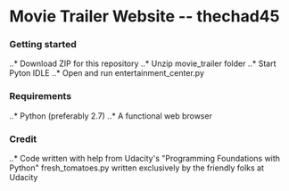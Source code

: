 # Movie Trailer Website -- thechad45

### Getting started 
..* Download ZIP for this repository
..* Unzip movie_trailer folder
..* Start Pyton IDLE
..* Open and run entertainment_center.py

### Requirements
..* Python (preferably 2.7)
..* A functional web browser

### Credit
..* Code written with help from Udacity's "Programming Foundations with
Python" fresh_tomatoes.py written exclusively by the friendly folks at
Udacity